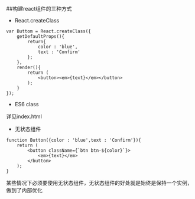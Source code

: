 ##构建react组件的三种方式
* React.createClass

```
var Buttom = React.createClass({
	getDefaultProps(){
		return{
			color : 'blue',
			text : 'Confirm'
		};
	},
	render(){
		return (
			<button><em>{text}</em></button>
		);
	}
});
```

* ES6 class

详见index.html

* 无状态组件

```
function Button({color : 'blue',text : 'Confirm'}){
	return (
		<button className={`btn btn-${color}`}>
			<em>{text}</em>
		</button>
	);
}
```

某些情况下必须要使用无状态组件，无状态组件的好处就是始终是保持一个实例，做到了内部优化